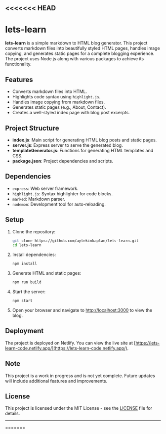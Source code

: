 ## <<<<<<< HEAD

# lets-learn

**lets-learn** is a simple markdown to HTML blog generator. This project converts markdown files into beautifully styled HTML pages, handles image copying, and generates static pages for a complete blogging experience. The project uses Node.js along with various packages to achieve its functionality.

## Features

- Converts markdown files into HTML.
- Highlights code syntax using `highlight.js`.
- Handles image copying from markdown files.
- Generates static pages (e.g., About, Contact).
- Creates a well-styled index page with blog post excerpts.

## Project Structure

- **index.js**: Main script for generating HTML blog posts and static pages.
- **server.js**: Express server to serve the generated blog.
- **templateGenerator.js**: Functions for generating HTML templates and CSS.
- **package.json**: Project dependencies and scripts.

## Dependencies

- `express`: Web server framework.
- `highlight.js`: Syntax highlighter for code blocks.
- `marked`: Markdown parser.
- `nodemon`: Development tool for auto-reloading.

## Setup

1. Clone the repository:

   ```bash
   git clone https://github.com/aytekinkaplan/lets-learn.git
   cd lets-learn
   ```

2. Install dependencies:

   ```bash
   npm install
   ```

3. Generate HTML and static pages:

   ```bash
   npm run build
   ```

4. Start the server:

   ```bash
   npm start
   ```

5. Open your browser and navigate to [http://localhost:3000](http://localhost:3000) to view the blog.

## Deployment

The project is deployed on Netlify. You can view the live site at [https://lets-learn-code.netlify.app/](https://lets-learn-code.netlify.app/).

## Note

This project is a work in progress and is not yet complete. Future updates will include additional features and improvements.

## License

This project is licensed under the MIT License - see the [LICENSE](LICENSE) file for details.

---

=======
